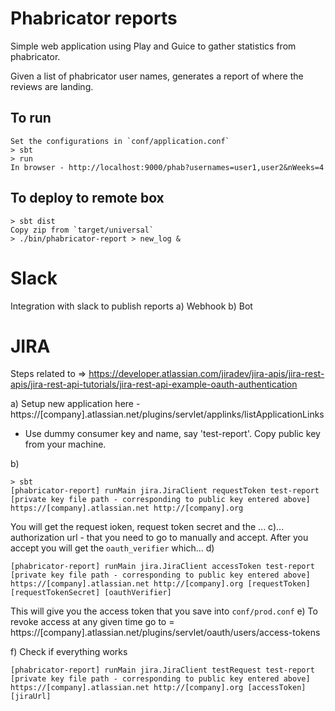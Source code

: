 # Phabricator reports

Simple web application using Play and Guice to gather statistics from phabricator. 

Given a list of phabricator user names, generates a report of where the reviews are landing. 

## To run
```
Set the configurations in `conf/application.conf`
> sbt
> run 
In browser - http://localhost:9000/phab?usernames=user1,user2&nWeeks=4
```

## To deploy to remote box
```
> sbt dist
Copy zip from `target/universal`
> ./bin/phabricator-report > new_log &
```

# Slack 

Integration with slack to publish reports
a) Webhook
b) Bot

# JIRA

Steps related to => https://developer.atlassian.com/jiradev/jira-apis/jira-rest-apis/jira-rest-api-tutorials/jira-rest-api-example-oauth-authentication

a) Setup new application here - https://[company].atlassian.net/plugins/servlet/applinks/listApplicationLinks
- Use dummy consumer key and name, say 'test-report'. Copy public key from your machine. 

b) 
```
> sbt
[phabricator-report] runMain jira.JiraClient requestToken test-report [private key file path - corresponding to public key entered above] https://[company].atlassian.net http://[company].org
```
You will get the request ioken, request token secret and the ...
c)... authorization url - that you need to go to manually and accept. After you accept you will get the `oauth_verifier` which...
d) 
```
[phabricator-report] runMain jira.JiraClient accessToken test-report [private key file path - corresponding to public key entered above] https://[company].atlassian.net http://[company].org [requestToken] [requestTokenSecret] [oauthVerifier]
```
This will give you the access token that you save into `conf/prod.conf`
e) To revoke access at any given time go to = https://[company].atlassian.net/plugins/servlet/oauth/users/access-tokens

f) Check if everything works
```
[phabricator-report] runMain jira.JiraClient testRequest test-report [private key file path - corresponding to public key entered above] https://[company].atlassian.net http://[company].org [accessToken] [jiraUrl]
```

